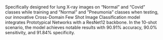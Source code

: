 Specifically designed for lung X-ray images on “Normal” and “Covid” classes 
while training and ”Normal” and ”Pneumonia” classes when testing, our innovative 
Cross-Domain Few Shot Image Classification model integrates Prototypical Networks 
with a ResNet12 backbone. In the 10-shot scenario, the model achieves notable 
results with 90.91% accuracy, 90.0% sensitivity, and 91.84% specificity.
